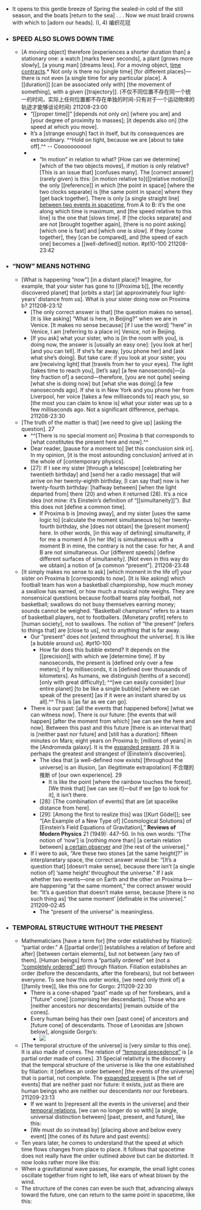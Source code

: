 - It opens
to this gentle breeze
of Spring
the sealed-in cold
of the still season,
and the boats [return to the sea] . . .
Now we must braid
crowns with which 
to [adorn our heads]. (I, 4) 编织花冠
- ### SPEED ALSO SLOWS DOWN TIME
    - [A moving object] therefore [experiences a shorter duration than] a stationary one: a watch [marks fewer seconds], a plant [grows more slowly], [a young man] [dreams less]. For a moving object, [time contracts](((weG9Xmga-))).* Not only is there no [single time] [for different places]— there is not even [a single time for any particular place]. A [[duration]] [can be associated only with] [the movement of something], with a given [[trajectory]].
(不仅不同位置不存在同一个统一的时间，实际上任何位置都不存在单独的时间-只有对于一个运动物体的轨迹才能够谈论时间)
211208-23:00
        - “[[proper time]]” [depends not only on] [where you are] and [your degree of proximity to masses]; [it depends also on] [the speed at which you move].
        - It’s a [strange enough] fact in itself, but its consequences are extraordinary. ^^Hold on tight, because we are [about to take off].^^ -- Cooooooooool
        - * “In motion” in relation to what? [How can we determine] [which of the two objects moves], if motion is only relative? [This is an issue that] [confuses many]. The [correct answer] (rarely given) is this: [in motion relative to]([[relative motion]]) the only [[reference]] in which [the point in space] [where the two clocks separate] is [the same point in space] where they [get back together]. There is only [a single straight line] [between two events in spacetime](((PyBKSCT4T))), from A to B: it’s the one along which time is maximum, and [the speed relative to this line] is the one that [slows time]. If [the clocks separate] and are not [brought together again], [there is no point asking] [which one is fast] and [which one is slow]. If they [come together], they [can be compared], and [the speed of each one] becomes a [[well-defined]] notion. #pt10-100
211208-23:42
- ### “NOW” MEANS NOTHING
    - [What is happening “now”] [in a distant place]? Imagine, for example, that your sister has gone to [[Proxima b]], [the recently discovered planet] that [orbits a star] [at approximately four light-years’ distance from us]. What is your sister doing now on Proxima b?
211208-23:12
        - [The only correct answer is that] [the question makes no sense]. [It is like asking] “What is here, in Beijing?” when we are in Venice. [It makes no sense because] [if I use the word] “here” in Venice, I am [referring to a place in] Venice, not in Beijing.
        - [If you ask] what your sister, who is [in the room with you], is doing now, the answer is [usually an easy one]: [you look at her] [and you can tell]. If she’s far away, [you phone her] and [ask what she’s doing]. But take care: if you look at your sister, you are [receiving light] that [travels from her to your eyes]. The light [takes time to reach you], [let’s say] [a few nanoseconds]—[a tiny fraction of] a second—therefore, [you are not quite] seeing [what she is doing now] but [what she was doing] [a few nanoseconds ago]. If she is in New York and you phone her from Liverpool, her voice [takes a few milliseconds to] reach you, so [the most you can claim to know is] what your sister was up to a few milliseconds ago. Not a significant difference, perhaps.
211208-23:30
    - [The truth of the matter is that] [we need to give up] [asking the question]. 27
        - ^^[There is no special moment on] Proxima b that corresponds to [what constitutes the present here and now].^^
        - Dear reader, [pause for a moment to] [let this conclusion sink in]. In my opinion, [it is the most astounding conclusion] arrived at in the whole of [contemporary physics].
        - [27]: If I see my sister [through a telescope] [celebrating her twentieth birthday] and [send her a radio message] that will arrive on her twenty-eighth birthday, [I can say that] now is her twenty-fourth birthday: [halfway between] [when the light departed from] there (20) and when it returned (28). It’s a nice idea (not mine: it’s Einstein’s definition of “[[simultaneity]]”). But this does not [define a common time]. 
            - If Proxima b is [moving away], and my sister [uses the same logic to] [calculate the moment simultaneous to] her twenty-fourth birthday, she [does not obtain] the [present moment] here. In other words, [in this way of defining] simultaneity, if for me a moment A [in her life] is simultaneous with a moment B in mine, the contrary is not the case: for her, A and B are not simultaneous. Our [different speeds] [define different surfaces of simultaneity]. [Not even in this way do we obtain] a notion of [a common “present”].
211208-23:48
    - [It simply makes no sense to ask] [which moment in the life of] your sister on Proxima b [corresponds to now]. [It is like asking] which football team has won a basketball championship, how much money a swallow has earned, or how much a musical note weighs. They are nonsensical questions because football teams play football, not basketball; swallows do not busy themselves earning money; sounds cannot be weighed. “Basketball champions” refers to a team of basketball players, not to footballers. [Monetary profit] refers to [human society], not to swallows. The notion of “the present” [refers to things that] are [close to us], not to anything that is far away. 
        - Our “present” does not [extend throughout the universe]. It is like [a bubble around us]. #pt10-100
            - How far does this bubble extend? It depends on the [[precision]] with which we [determine time]. If by nanoseconds, the present is [defined only over a few meters]; if by milliseconds, it is [defined over thousands of kilometers]. As humans, we distinguish [tenths of a second] [only with great difficulty]; ^^[we can easily consider] [our entire planet] [to be like a single bubble] [where we can speak of the present] [as if it were an instant shared by us all].^^ This is [as far as we can go].
        - There is our past: [all the events that happened before] [what we can witness now]. There is our future: [the events that will happen] [after the moment from which] [we can see the here and now]. Between this past and this future [there is an interval that] is [neither past nor future] and [still has a duration]: fifteen minutes on Mars; eight years on Proxima b; [millions of years] in the [Andromeda galaxy]. It is the [expanded present](((H6sJvp4r1))). 28 It is perhaps the greatest and strangest of [Einstein’s discoveries].
            - The idea that [a well-defined now exists] [throughout the universe] is an illusion, [an illegitimate extrapolation] 不合理的推断 of [our own experience]. 29
                - It is like the point [where the rainbow touches the forest]. [We think that] [we can see it]—but if we [go to look for it], it isn’t there.
            - [28]: [The combination of events] that are [at spacelike distance from here].
            - [29]: [Among the first to realize this] was [[Kurt Gödel]]; see “[An Example of a New Type of] [Cosmological Solutions] of [Einstein’s Field Equations of Gravitation],” __Reviews of Modern Physics__ 21 (1949): 447–50. In his own words: “[The notion of ‘now’] is [nothing more than] [a certain relation between] [a certain observer]([[observer]]) and [the rest of the universe].”
        - If I were to ask, “Are these two stones [at the same height]?” in interplanetary space, the correct answer would be: “[It’s a question that] [doesn’t make sense], because there isn’t [a single notion of] ‘same height’ throughout the universe.” If I ask whether two events—one on Earth and the other on Proxima b—are happening “at the same moment,” the correct answer would be: “It’s a question that doesn’t make sense, because [there is no such thing as] ‘the same moment’ [definable in the universe].”
211209-02:45
            - The “present of the universe” is meaningless.
- ### TEMPORAL STRUCTURE WITHOUT THE PRESENT
    - Mathematicians [have a term for] [the order established by filiation]: “partial order.” A [[partial order]] [establishes a relation of before and after] [between certain elements], but not between [any two of them]. [Human beings] form a “partially ordered” set (not a [“completely ordered” set](((1Snn-tJnf)))) through filiation. Filiation establishes an order (before the descendants, after the forebears), but not between everyone. To see how this order works, [we need only think of] a [[family tree]], like this one for Gorgo:
211209-22:30
        - There is a cone-shaped “past” made up of her forebears, and a [“future” cone] [comprising her descendants]. Those who are [neither ancestors nor descendants] [remain outside of the cones].
        - Every human being has their own [past cone] of ancestors and [future cone] of descendants. Those of Leonidas are [shown below], alongside Gorgo’s:
            - ![](https://firebasestorage.googleapis.com/v0/b/firescript-577a2.appspot.com/o/imgs%2Fapp%2FXELiu-NovaKG%2Fv7AT1IpTcx.jpg?alt=media&token=f316f7a2-8831-434d-a7fa-94a68635992a)
    - [The temporal structure of the universe] is [very similar to this one]. It is also made of cones. The relation of [“temporal precedence”](((TusF9aPca))) is [a partial order made of cones]. 31 Special relativity is the discovery that the temporal structure of the universe is like the one established by filiation: it [defines an order between] [the events of the universe] that is partial, not complete. The [expanded present](((H6sJvp4r1))) is [the set of events] that are neither past nor future: it exists, just as there are human beings who are neither our descendants nor our forebears.
211209-23:13
        - If we want to [represent all the events in the universe] and their [temporal relations](((Gg8x3LaXo))), [we can no longer do so with] [a single, universal distinction between] [past, present, and future], like this:
        - [We must do so instead by] [placing above and below every event] [the cones of its future and past events]:
    - Ten years later, he comes to understand that the speed at which time flows changes from place to place. It follows that spacetime does not really have the order outlined above but can be distorted. It now looks rather more like this:
    - When a gravitational wave passes, for example, the small light cones oscillate together from right to left, like ears of wheat blown by the wind.
    - The structure of the cones can even be such that, advancing always toward the future, one can return to the same point in spacetime, like this:
